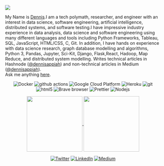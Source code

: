 <img src="https://github.com/dennisappiahALX/dennisappiahALX/blob/master/banner.png" />

My Name is [Dennis](https://linktr.ee/dennisappiah).I am a tech polymath, researcher, and engineer with an interest in data science, software engineering, artificial intelligence, distributed systems, and software testing.I have impressive industry experience in data analysis, data science and software engineering using many different languages and tools including Python Frameworks, Tableau, SQL, JavaScript, HTML/CSS, C, Git. In addition, I have hands on experience with  data science research, graph database modelling and algorithms, Python 3, Pandas, Jupyter, Sci-Kit, Django, Flask,React, Hadoop, Map Reduce, and distributed system modelling. Writes technical articles in Hashnode ([@dennisappiah](https://hashnode.com/@dennisappiah)) and non-technical articles in Medium ([@dennisappiah](https://medium.com/@dennisappiah)). <br/>
Ask me anything [here](https://github.com/dennisappiahALX/dennisappiahALX/issues?q=is%3Aissue+is%3Aopen).

<div align="center">
<p>
  <img alt="Docker" src="https://img.shields.io/badge/-Docker-46a2f1?style=flat-square&logo=docker&logoColor=white" />
  <img alt="github actions" src="https://img.shields.io/badge/-Github_Actions-2088FF?style=flat-square&logo=github-actions&logoColor=white" />
  <img alt="Google Cloud Platform" src="https://img.shields.io/badge/-Google_Cloud_Platform-1a73e8?style=flat-square&logo=google-cloud&logoColor=white" />
  <img alt="Heroku" src="https://img.shields.io/badge/-Heroku-430098?style=flat-square&logo=heroku&logoColor=white" />
  <img alt="git" src="https://img.shields.io/badge/-Git-F05032?style=flat-square&logo=git&logoColor=white" />
  <img alt="html5" src="https://img.shields.io/badge/-HTML5-E34F26?style=flat-square&logo=html5&logoColor=white" />
  <img alt="Brave browser" src="https://img.shields.io/badge/-Brave_Browser-FB542B?style=flat-square&logo=brave&logoColor=white" />
  <img alt="Prettier" src="https://img.shields.io/badge/-Prettier-F7B93E?style=flat-square&logo=prettier&logoColor=white" />
  <img alt="Nodejs" src="https://img.shields.io/badge/-Nodejs-43853d?style=flat-square&logo=Node.js&logoColor=white" />
</p>

<a href="https://github.com/anuraghazra/github-readme-stats">
  <img height="180px" align="center" src="https://github-readme-stats.vercel.app/api?username=dennisappiahALX&show_icons=true&theme=jolly&layout=compact" />
</a>
<a href="https://github.com/anuraghazra/convoychat">
  <img height="180px" align="center" src="https://github-readme-stats.vercel.app/api/top-langs/?username=dennisappiahALX&langs_count=8&theme=jolly&layout=compact" />
</a>

<p> 
  <a href="https://twitter.com/kofi_tech" target="_blank"><img alt="Twitter" src="https://img.shields.io/badge/twitter-%231DA1F2.svg?&style=for-the-badge&logo=twitter&logoColor=white" /></a> 
  <a href="https://www.linkedin.com/in/dennisappiah" target="_blank"><img alt="LinkedIn" src="https://img.shields.io/badge/linkedin-%230077B5.svg?&style=for-the-badge&logo=linkedin&logoColor=white" /></a> 
  <a href="https://medium.com/@dennisappiah" target="_blank"><img alt="Medium" src="https://img.shields.io/badge/medium-%2312100E.svg?&style=for-the-badge&logo=medium&logoColor=white" /></a>
</p>
</div>

